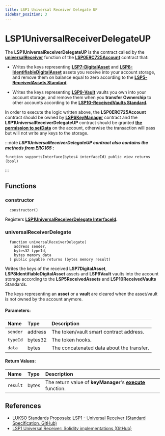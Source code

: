 ```yaml
---
title: LSP1 Universal Receiver Delegate UP
sidebar_position: 3
---
```


# LSP1UniversalReceiverDelegateUP

The **LSP1UniversalReceiverDelegateUP** is the contract called by the **[universalReceiver](./lsp0-erc725-account.md#universalreceiver)** function of the **[LSP0ERC725Account](./lsp0-erc725-account.md)** contract that:

- Writes the keys representing **[LSP7-DigitalAsset](./lsp7-digital-asset.md)** and **[LSP8-IdentifiableDigitalAsset](./lsp8-identifiable-digital-asset.md)** assets you receive into your account storage, and remove them on balance equal to zero according to the **[LSP5-ReceivedAssets Standard](https://github.com/lukso-network/LIPs/blob/main/LSPs/LSP-5-ReceivedAssets.md)**.

- Writes the keys representing **[LSP9-Vault](./lsp9-vault.md)** vaults you own into your account storage, and remove them when you **transfer Ownership** to other accounts according to the **[LSP10-ReceivedVaults Standard](https://github.com/lukso-network/LIPs/blob/main/LSPs/LSP-5-ReceivedAssets.md)**.

In order to execute the logic written above, the **LSP0ERC725Account** contract should be owned by **[LSP6KeyManager](./lsp6-key-manager.md)** contract and the **LSP1UniversalReceiverDelegateUP** contract should be granted **[the permission to setData](../universal-profile/04-lsp6-key-manager.md#-address-permissions)** on the account, otherwise the transaction will pass but will not write any keys to the storage.

:::note
**_LSP1UniversalReceiverDelegateUP contract also contains the methods from_ [_ERC165_](https://eips.ethereum.org/EIPS/eip-165) :**

```solidity
function supportsInterface(bytes4 interfaceId) public view returns (bool)
```
  
:::


## Functions

### constructor

```solidity
  constructor()
```

Registers **[LSP1UniversalReceiverDelegate InterfaceId](./interface-ids.md)**.

### universalReceiverDelegate

```solidity
  function universalReceiverDelegate(
    address sender,
    bytes32 typeId,
    bytes memory data
  ) public payable returns (bytes memory result)
```

Writes the keys of the received **LSP7DigitalAsset**, **LSP8IdentifiableDigitalAsset** assets and **LSP9Vault** vaults into the account storage according to the **LSP5ReceivedAssets** and **LSP10ReceivedVaults** Standards.

The keys representing an **asset** or a **vault** are cleared when the asset/vault is not owned by the account anymore.

#### Parameters:

| Name     | Type    | Description                               |
| :------- | :------ | :---------------------------------------- |
| `sender` | address | The token/vault smart contract address.   |
| `typeId` | bytes32 | The token hooks.                          |
| `data`   | bytes   | The concatenated data about the transfer. |

#### Return Values:

| Name     | Type  | Description                                                                                 |
| :------- | :---- | :------------------------------------------------------------------------------------------ |
| `result` | bytes | The return value of **keyManager**'s **[execute](./lsp6-key-manager.md#execute)** function. |

## References

- [LUKSO Standards Proposals: LSP1 - Universal Receiver (Standard Specification, GitHub)](https://github.com/lukso-network/LIPs/blob/main/LSPs/LSP-1-UniversalReceiver.md)
- [LSP1 Universal Receiver: Solidity implementations (GitHub)](https://github.com/lukso-network/lsp-universalprofile-smart-contracts/tree/develop/contracts/LSP1UniversalReceiver)
